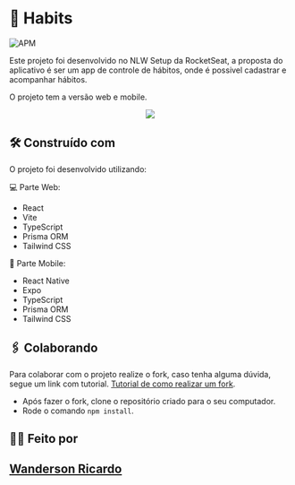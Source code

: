 # 🚀 Habits
![APM](https://img.shields.io/apm/l/li)

Este projeto foi desenvolvido no NLW Setup da RocketSeat, 
a proposta do aplicativo é ser um app de controle de hábitos,
onde é possivel cadastrar e acompanhar hábitos.

O projeto tem a versão web e mobile.

<div align="center">
  <img src="https://user-images.githubusercontent.com/62866832/221838670-9e94132b-6223-4185-8831-8e7706b31c2c.png"/>
</div>


## 🛠️ Construído com

O projeto foi desenvolvido utilizando:

:computer: Parte Web:
* React
* Vite
* TypeScript
* Prisma ORM
* Tailwind CSS

:iphone: Parte Mobile:
* React Native
* Expo
* TypeScript
* Prisma ORM
* Tailwind CSS


## 🖇️ Colaborando

Para colaborar com o projeto realize o fork, caso tenha alguma dúvida, segue 
um link com tutorial.
[Tutorial de como realizar um fork](https://guides.github.com/activities/forking/).
- Após fazer o fork, clone o repositório criado para o seu computador.
- Rode o comando `npm install`.

## :man_technologist: Feito por
[Wanderson Ricardo](https://www.linkedin.com/in/wanderson-ricardo-dev/)
---
